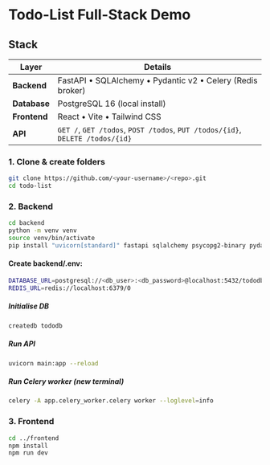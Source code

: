 # Todo-List Full-Stack Demo



## Stack

| Layer     | Details |
|-----------|---------|
| **Backend** | FastAPI • SQLAlchemy • Pydantic v2 • Celery (Redis broker) |
| **Database** | PostgreSQL 16 (local install) |
| **Frontend** | React • Vite • Tailwind CSS |
| **API** | `GET /`, `GET /​todos`, `POST /​todos`, `PUT /​todos/{id}`, `DELETE /​todos/{id}` |


### 1. Clone & create folders

```bash
git clone https://github.com/<your-username>/<repo>.git
cd todo-list
```
### 2. Backend
```bash
cd backend
python -m venv venv
source venv/bin/activate
pip install "uvicorn[standard]" fastapi sqlalchemy psycopg2-binary pydantic celery redis python-dotenv
```
#### Create backend/.env:
```bash
DATABASE_URL=postgresql://<db_user>:<db_password>@localhost:5432/tododb
REDIS_URL=redis://localhost:6379/0
```
##### Initialise DB
```bash
createdb tododb    
```
##### Run API

```bash
uvicorn main:app --reload
```
##### Run Celery worker (new terminal)

```bash
celery -A app.celery_worker.celery worker --loglevel=info

```
### 3. Frontend
```bash
cd ../frontend
npm install
npm run dev 
```